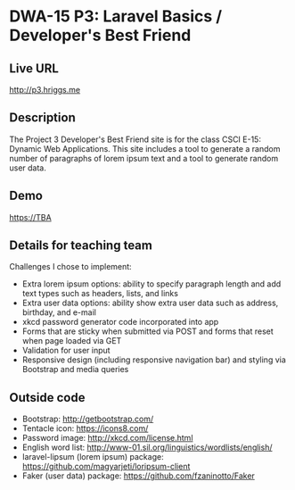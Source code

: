 # DWA-15 P3: Laravel Basics / Developer's Best Friend

## Live URL
<http://p3.hriggs.me>

## Description
The Project 3 Developer's Best Friend site is for the class CSCI E-15: Dynamic Web Applications. 
This site includes a tool to generate a random number of paragraphs of lorem ipsum text and a 
tool to generate random user data. 

## Demo
<https://TBA>

## Details for teaching team
Challenges I chose to implement:
* Extra lorem ipsum options: ability to specify paragraph length and add text types such as headers, lists, and links
* Extra user data options: ability show extra user data such as address, birthday, and e-mail
* xkcd password generator code incorporated into app
* Forms that are sticky when submitted via POST and forms that reset when page loaded via GET
* Validation for user input
* Responsive design (including responsive navigation bar) and styling via Bootstrap and media queries

## Outside code
* Bootstrap: <http://getbootstrap.com/>
* Tentacle icon: <https://icons8.com/>
* Password image: <http://xkcd.com/license.html>
* English word list: <http://www-01.sil.org/linguistics/wordlists/english/>
* laravel-lipsum (lorem ipsum) package: <https://github.com/magyarjeti/loripsum-client>
* Faker (user data) package: <https://github.com/fzaninotto/Faker>